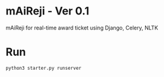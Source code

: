 # mAiReji - Ver 0.1
mAiReji for real-time award ticket using Django, Celery, NLTK

# Run
```
python3 starter.py runserver 
```
